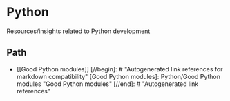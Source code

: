 # Python

Resources/insights related to Python development

## Path

- [[Good Python modules]]
[//begin]: # "Autogenerated link references for markdown compatibility"
[Good Python modules]: Python/Good Python modules "Good Python modules"
[//end]: # "Autogenerated link references"